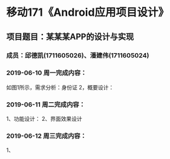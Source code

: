 # 移动171《Android应用项目设计》
## 项目题目：某某某APP的设计与实现
### 成员：邱德凯(1711605026)、潘建伟(1711605024)

### 2019-06-10 周一完成内容：
如图1所示，需求分析：身份证
2，概要设计：


### 2019-06-11 周二完成内容：
1、功能设计：
2、界面效果设计


### 2019-06-12 周三完成内容：
1、
